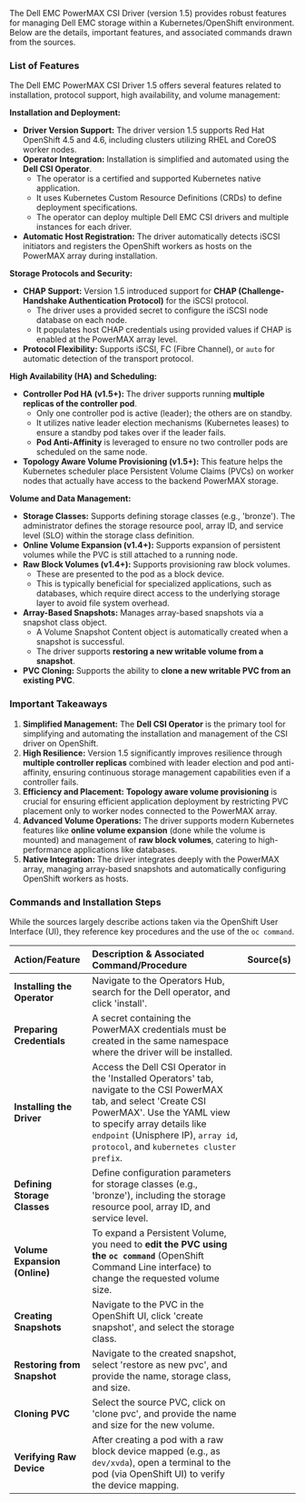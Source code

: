The Dell EMC PowerMAX CSI Driver (version 1.5) provides robust features for managing Dell EMC storage within a Kubernetes/OpenShift environment. Below are the details, important features, and associated commands drawn from the sources.

### List of Features

The Dell EMC PowerMAX CSI Driver 1.5 offers several features related to installation, protocol support, high availability, and volume management:

**Installation and Deployment:**
*   **Driver Version Support:** The driver version 1.5 supports Red Hat OpenShift 4.5 and 4.6, including clusters utilizing RHEL and CoreOS worker nodes.
*   **Operator Integration:** Installation is simplified and automated using the **Dell CSI Operator**.
    *   The operator is a certified and supported Kubernetes native application.
    *   It uses Kubernetes Custom Resource Definitions (CRDs) to define deployment specifications.
    *   The operator can deploy multiple Dell EMC CSI drivers and multiple instances for each driver.
*   **Automatic Host Registration:** The driver automatically detects iSCSI initiators and registers the OpenShift workers as hosts on the PowerMAX array during installation.

**Storage Protocols and Security:**
*   **CHAP Support:** Version 1.5 introduced support for **CHAP (Challenge-Handshake Authentication Protocol)** for the iSCSI protocol.
    *   The driver uses a provided secret to configure the iSCSI node database on each node.
    *   It populates host CHAP credentials using provided values if CHAP is enabled at the PowerMAX array level.
*   **Protocol Flexibility:** Supports iSCSI, FC (Fibre Channel), or `auto` for automatic detection of the transport protocol.

**High Availability (HA) and Scheduling:**
*   **Controller Pod HA (v1.5+):** The driver supports running **multiple replicas of the controller pod**.
    *   Only one controller pod is active (leader); the others are on standby.
    *   It utilizes native leader election mechanisms (Kubernetes leases) to ensure a standby pod takes over if the leader fails.
    *   **Pod Anti-Affinity** is leveraged to ensure no two controller pods are scheduled on the same node.
*   **Topology Aware Volume Provisioning (v1.5+):** This feature helps the Kubernetes scheduler place Persistent Volume Claims (PVCs) on worker nodes that actually have access to the backend PowerMAX storage.

**Volume and Data Management:**
*   **Storage Classes:** Supports defining storage classes (e.g., 'bronze'). The administrator defines the storage resource pool, array ID, and service level (SLO) within the storage class definition.
*   **Online Volume Expansion (v1.4+):** Supports expansion of persistent volumes while the PVC is still attached to a running node.
*   **Raw Block Volumes (v1.4+):** Supports provisioning raw block volumes.
    *   These are presented to the pod as a block device.
    *   This is typically beneficial for specialized applications, such as databases, which require direct access to the underlying storage layer to avoid file system overhead.
*   **Array-Based Snapshots:** Manages array-based snapshots via a snapshot class object.
    *   A Volume Snapshot Content object is automatically created when a snapshot is successful.
    *   The driver supports **restoring a new writable volume from a snapshot**.
*   **PVC Cloning:** Supports the ability to **clone a new writable PVC from an existing PVC**.

### Important Takeaways

1.  **Simplified Management:** The **Dell CSI Operator** is the primary tool for simplifying and automating the installation and management of the CSI driver on OpenShift.
2.  **High Resilience:** Version 1.5 significantly improves resilience through **multiple controller replicas** combined with leader election and pod anti-affinity, ensuring continuous storage management capabilities even if a controller fails.
3.  **Efficiency and Placement:** **Topology aware volume provisioning** is crucial for ensuring efficient application deployment by restricting PVC placement only to worker nodes connected to the PowerMAX array.
4.  **Advanced Volume Operations:** The driver supports modern Kubernetes features like **online volume expansion** (done while the volume is mounted) and management of **raw block volumes**, catering to high-performance applications like databases.
5.  **Native Integration:** The driver integrates deeply with the PowerMAX array, managing array-based snapshots and automatically configuring OpenShift workers as hosts.

### Commands and Installation Steps

While the sources largely describe actions taken via the OpenShift User Interface (UI), they reference key procedures and the use of the `oc command`.

| Action/Feature | Description & Associated Command/Procedure | Source(s) |
| :--- | :--- | :--- |
| **Installing the Operator** | Navigate to the Operators Hub, search for the Dell operator, and click 'install'. | |
| **Preparing Credentials** | A secret containing the PowerMAX credentials must be created in the same namespace where the driver will be installed. | |
| **Installing the Driver** | Access the Dell CSI Operator in the 'Installed Operators' tab, navigate to the CSI PowerMAX tab, and select 'Create CSI PowerMAX'. Use the YAML view to specify array details like `endpoint` (Unisphere IP), `array id`, `protocol`, and `kubernetes cluster prefix`. | |
| **Defining Storage Classes** | Define configuration parameters for storage classes (e.g., 'bronze'), including the storage resource pool, array ID, and service level. | |
| **Volume Expansion (Online)** | To expand a Persistent Volume, you need to **edit the PVC using the `oc command`** (OpenShift Command Line interface) to change the requested volume size. | |
| **Creating Snapshots** | Navigate to the PVC in the OpenShift UI, click 'create snapshot', and select the storage class. | |
| **Restoring from Snapshot** | Navigate to the created snapshot, select 'restore as new pvc', and provide the name, storage class, and size. | |
| **Cloning PVC** | Select the source PVC, click on 'clone pvc', and provide the name and size for the new volume. | |
| **Verifying Raw Device** | After creating a pod with a raw block device mapped (e.g., as `dev/xvda`), open a terminal to the pod (via OpenShift UI) to verify the device mapping. | |
